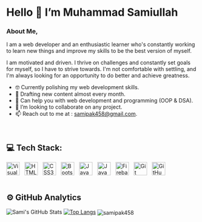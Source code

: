 #                                                     Hello 👋 I’m Muhammad Samiullah
 
### About Me,

I am a web developer and an enthusiastic learner who's constantly working to learn new things and improve my skills to be the best version of myself.

I am motivated and driven. I thrive on challenges and constantly set goals for myself, so I have to strive towards. I'm not comfortable with settling, and I'm always looking for an opportunity to do better and achieve greatness.

- :nerd_face: Currently polishing my web development skills.
- 🌱 Drafting new content almost every month.
- :speech_balloon: Can help you with web development and programming (OOP & DSA).
- 💞️ I’m looking to collaborate on any project.
- 📫 Reach out to me at : samipak458@gmail.com.

<br>

## 💻 Tech Stack:

<img align="left" alt="Visual Studio Code" width="35px" src="https://cdn.jsdelivr.net/gh/devicons/devicon/icons/vscode/vscode-original.svg" style="padding-right:10px;"/>
<img align="left" alt="HTML5" width="35px" src="https://cdn.jsdelivr.net/gh/devicons/devicon/icons/html5/html5-original.svg" style="padding-right:10px;" />
<img align="left" alt="CSS3" width="35px" src="https://cdn.jsdelivr.net/gh/devicons/devicon/icons/css3/css3-original.svg" style="padding-right:10px;" />
<img align="left" alt="Bootstrap" width="35px" src="https://cdn.jsdelivr.net/gh/devicons/devicon/icons/bootstrap/bootstrap-plain-wordmark.svg" style="padding-right:10px;"/>
<img align="left" alt="JavaScript" width="35px" src="https://cdn.jsdelivr.net/gh/devicons/devicon/icons/javascript/javascript-original.svg" style="padding-right:10px;"/>
<img align="left" alt="Java" width="35px" src="https://cdn.jsdelivr.net/gh/devicons/devicon/icons/java/java-original.svg" style="padding-right:10px;"/>
<img align="left" alt="Firebase" width="35px" src="https://cdn.jsdelivr.net/gh/devicons/devicon/icons/firebase/firebase-plain-wordmark.svg" style="padding-right:10px;"/>
<img align="left" alt="Git" width="35px" src="https://cdn.jsdelivr.net/gh/devicons/devicon/icons/git/git-original.svg" style="padding-right:10px;" />
<img align="left" alt="GitHub" width="35px" src="https://user-images.githubusercontent.com/3369400/139448065-39a229ba-4b06-434b-bc67-616e2ed80c8f.png" style="padding-right:10px;" />

<br><br><br>


## ⚙️ GitHub Analytics

![Sami's GitHub Stats](https://github-readme-stats.vercel.app/api?username=samipak458&show_icons=true&theme=dark)
[![Top Langs](https://github-readme-stats.vercel.app/api/top-langs/?username=samipak458&layout=compact&theme=dark)](https://github.com/samipak458/github-readme-stats)
<img align="center" src="https://github-readme-streak-stats.herokuapp.com/?user=samipak458&layout=compact&theme=dark" alt="samipak458"/>



<!---
samipak458/samipak458 is a ✨ special ✨ repository because its `README.md` (this file) appears on your GitHub profile.
You can click the Preview link to take a look at your changes.
--->
